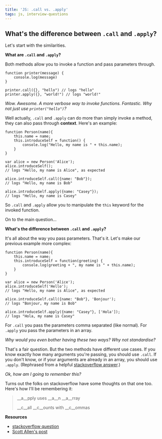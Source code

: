 ```yaml
---
title: 'JS: .call vs. .apply'
tags: js, interview-questions
---
```


## What's the difference between `.call` and `.apply`?

Let's start with the similarities.

__What are `.call` and `.apply`?__

Both methods allow you to invoke a function and pass parameters through.

```
function printer(message) {
    console.log(message)
}

printer.call({}, "hello") // logs "hello"
printer.apply({}, "world!") // logs "world!"
```

*Wow. Awesome. A more verbose way to invoke functions. Fantastic. Why not just use `printer("hello")`?*

Well actually, `.call` and `.apply` can do more than simply invoke a method, they can also pass through __context__. Here's an example:

```
function Person(name){
    this.name = name;
    this.introduceSelf = function() {
        console.log("Hello, my name is " + this.name);
    }
}

var alice = new Person('Alice');
alice.introduceSelf();
// logs "Hello, my name is Alice", as expected

alice.introduceSelf.call({name: "Bob"});
// logs "Hello, my name is Bob"

alice.introduceSelf.apply({name: "Casey"});
// logs "Hello, my name is Casey"
```

So `.call` and `.apply` allow you to manipulate the `this` keyword for the invoked function.

On to the main question...

__What's the difference between `.call` and `.apply`?__

It's all about the way you pass parameters. That's it. Let's make our previous example more complex:

```
function Person(name){
    this.name = name;
    this.introduceSelf = function(greeting) {
        console.log(greeting + ", my name is " + this.name);
    }
}

var alice = new Person('Alice');
alice.introduceSelf('Hello');
// logs "Hello, my name is Alice", as expected

alice.introduceSelf.call({name: "Bob"}, 'Bonjour');
// logs "Bonjour, my name is Bob"

alice.introduceSelf.apply({name: "Casey"}, ['Hola']);
// logs "Hola, my name is Casey"
```

For `.call` you pass the parameters comma separated (like normal). For `.apply` you pass the parameters in an array.

*Why would you even bother having these two ways? Why not standardise?*

That's a fair question. But the two methods have different use cases. If you know exactly how many arguments you're passing, you should use `.call`. If you don't know, or if your arguments are already in an array, you should use `.apply`. (Rephrased from a helpful [stackoverflow answer](http://stackoverflow.com/a/1987244/863846).)

*Ok, how am I going to remember this?*

Turns out the folks on stackoverflow have some thoughts on that one too. Here's how I'll be remembering it:

> __a__pply uses __a__n __a__rray
>
> __c__all __c__ounts with __c__ommas

__Resources__

* [stackoverflow question](http://stackoverflow.com/questions/1986896/what-is-the-difference-between-call-and-apply)
* [Scott Allen's post](http://odetocode.com/blogs/scott/archive/2007/07/04/function-apply-and-function-call-in-javascript.aspx)
